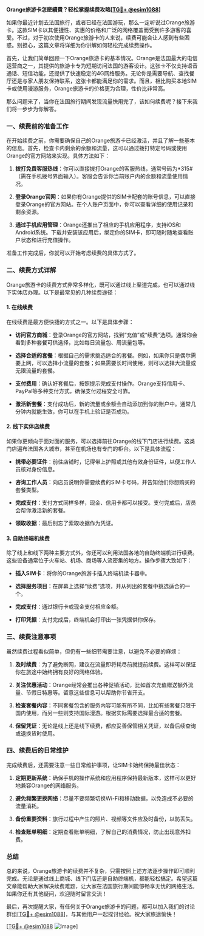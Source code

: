 **Orange旅游卡怎麽續費？轻松掌握续费攻略[[TG💪+ @esim1088](https://t.me/s/esim1088)]**

如果你最近计划去法国旅行，或者已经在法国游玩，那么一定听说过Orange旅游卡。这款SIM卡以其便捷性、实惠的价格和广泛的网络覆盖而受到许多游客的喜爱。不过，对于初次使用Orange旅游卡的人来说，续费可能会让人感到有些困惑。别担心，这篇文章将详细为你讲解如何轻松完成续费操作。

首先，让我们简单回顾一下Orange旅游卡的基本情况。Orange是法国最大的电信运营商之一，其提供的旅游卡专为短期访问法国的游客设计。这张卡不仅支持语音通话、短信功能，还提供了快速稳定的4G网络服务。无论你是需要导航、查找餐厅还是与家人朋友保持联系，这张卡都能满足你的需求。而且，相比购买本地SIM卡或使用漫游服务，Orange旅游卡的价格更为合理，性价比非常高。

那么问题来了，当你在法国旅行期间发现流量快用完了，该如何续费呢？接下来我们将一步步为你解答。

### 一、续费前的准备工作

在开始续费之前，你需要确保自己的Orange旅游卡已经激活，并且了解一些基本的信息。首先，检查卡内剩余的余额和流量，这可以通过拨打特定号码或使用Orange的官方网站来实现。具体方法如下：

1. **拨打免费客服热线**：你可以直接拨打Orange的客服热线，通常号码为*315#（需在手机拨号界面输入）。客服会告诉你当前账户内的余额和流量使用情况。
   
2. **登录Orange官网**：如果你有Orange提供的SIM卡配套的账号信息，可以直接登录Orange的官方网站。在个人账户页面中，你可以查看详细的使用记录和剩余资源。

3. **通过手机应用管理**：Orange还推出了相应的手机应用程序，支持iOS和Android系统。下载并安装该应用后，绑定你的SIM卡，即可随时随地查看账户状态和进行充值操作。

准备工作完成后，你就可以开始考虑续费的具体方式了。

### 二、续费方式详解

Orange旅游卡的续费方式非常多样化，既可以通过线上渠道完成，也可以通过线下实体店办理。以下是最常见的几种续费途径：

#### 1. 在线续费

在线续费是最方便快捷的方式之一。以下是具体步骤：

- **访问官方商城**：登录Orange的官方网站，找到“充值”或“续费”选项。通常你会看到多种套餐可供选择，比如每日流量包、周流量包等。
  
- **选择合适的套餐**：根据自己的需求挑选适合的套餐。例如，如果你只是偶尔需要上网，可以选择小流量的套餐；如果需要长时间使用，则可以选择大流量或无限流量的套餐。

- **支付费用**：确认好套餐后，按照提示完成支付操作。Orange支持信用卡、PayPal等多种支付方式，确保支付过程安全可靠。

- **激活新套餐**：支付成功后，新的流量或余额会自动添加到你的账户中。通常几分钟内就能生效，你可以在手机上验证是否成功。

#### 2. 线下实体店续费

如果你更倾向于面对面的服务，可以选择前往Orange的线下门店进行续费。这类门店遍布法国各大城市，甚至在机场也有专门的柜台。以下是具体流程：

- **携带必要证件**：前往店铺时，记得带上护照或其他有效身份证件，以便工作人员核对身份信息。

- **咨询工作人员**：向店员说明你需要续费的SIM卡号码，并告知他们你想购买的套餐类型。

- **完成支付**：支付方式同样多样，现金、信用卡都可以接受。支付完成后，店员会帮你激活新的套餐。

- **领取收据**：最后别忘了索取收据作为凭证。

#### 3. 自助终端机续费

除了线上和线下两种主要方式外，你还可以利用法国各地的自助终端机进行续费。这些设备通常位于火车站、机场、商场等人流密集的地方。操作步骤大致如下：

- **插入SIM卡**：将你的Orange旅游卡插入终端机读卡器中。

- **选择服务项目**：在屏幕上选择“续费”选项，并从列出的套餐中挑选适合的一个。

- **完成支付**：通过银行卡或现金支付相应金额。

- **打印凭据**：支付完成后，终端机会打印出一张凭据供你保存。

### 三、续费注意事项

虽然续费过程看似简单，但仍有一些细节需要注意，以避免不必要的麻烦：

1. **及时续费**：为了避免断网，建议在流量即将耗尽前就提前续费。这样可以保证你在旅途中始终拥有良好的网络体验。

2. **关注优惠活动**：Orange经常会推出各种促销活动，比如首次充值赠送额外流量、节假日特惠等。留意这些信息可以帮助你节省开支。

3. **检查套餐内容**：不同套餐包含的服务内容可能有所不同，比如有些套餐只限于国内使用，而另一些则支持国际漫游。根据实际需要选择最合适的套餐。

4. **保留凭证**：无论是线上还是线下续费，都应妥善保管相关凭证，以备后续查询或退换货时使用。

### 四、续费后的日常维护

完成续费后，还需要注意一些日常维护事项，让SIM卡始终保持最佳状态：

1. **定期更新系统**：确保手机的操作系统和应用程序保持最新版本，这样可以更好地兼容Orange的网络服务。

2. **避免频繁更换网络**：尽量不要频繁切换Wi-Fi和移动数据，以免造成不必要的流量消耗。

3. **备份重要资料**：旅行过程中产生的照片、视频等文件应及时备份，以防丢失。

4. **检查账单明细**：定期查看账单明细，了解自己的消费情况，防止出现意外扣费。

### 总结

总的来说，Orange旅游卡的续费并不复杂，只需按照上述方法逐步操作即可顺利完成。无论是通过线上商城、线下门店还是自助终端机，都能轻松搞定。希望这篇文章能帮助大家解决续费难题，让大家在法国旅行期间能够畅享无忧的网络生活。如果你还有其他疑问，欢迎随时留言交流！

最后，再次提醒大家，有任何关于Orange旅游卡的问题，都可以加入我们的讨论群组[[TG💪+ @esim1088](https://t.me/s/esim1088)]，与其他用户一起探讨经验。祝大家旅途愉快！

[[TG💪+ @esim1088](https://t.me/s/esim1088) ![Image](https://i.postimg.cc/4NQfJmqS/Snipaste-2025-05-13-00-14-12.png)]
